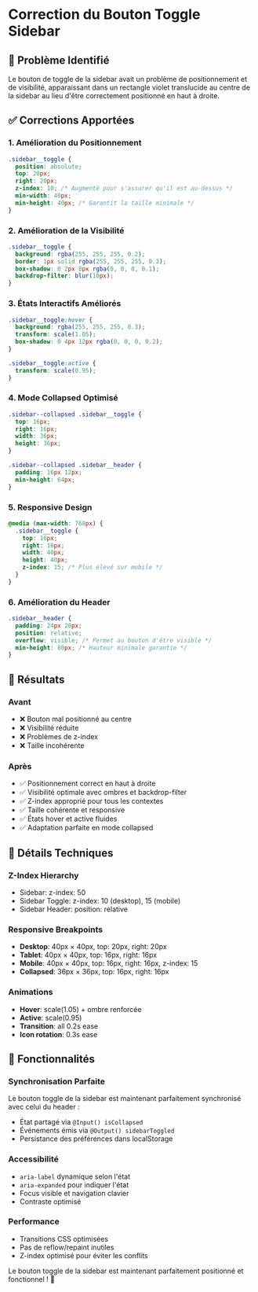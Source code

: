 # Correction du Bouton Toggle Sidebar

## 🐛 Problème Identifié
Le bouton de toggle de la sidebar avait un problème de positionnement et de visibilité, apparaissant dans un rectangle violet translucide au centre de la sidebar au lieu d'être correctement positionné en haut à droite.

## ✅ Corrections Apportées

### 1. **Amélioration du Positionnement**
```css
.sidebar__toggle {
  position: absolute;
  top: 20px;
  right: 20px;
  z-index: 10; /* Augmenté pour s'assurer qu'il est au-dessus */
  min-width: 40px;
  min-height: 40px; /* Garantit la taille minimale */
}
```

### 2. **Amélioration de la Visibilité**
```css
.sidebar__toggle {
  background: rgba(255, 255, 255, 0.2);
  border: 1px solid rgba(255, 255, 255, 0.3);
  box-shadow: 0 2px 8px rgba(0, 0, 0, 0.1);
  backdrop-filter: blur(10px);
}
```

### 3. **États Interactifs Améliorés**
```css
.sidebar__toggle:hover {
  background: rgba(255, 255, 255, 0.3);
  transform: scale(1.05);
  box-shadow: 0 4px 12px rgba(0, 0, 0, 0.2);
}

.sidebar__toggle:active {
  transform: scale(0.95);
}
```

### 4. **Mode Collapsed Optimisé**
```css
.sidebar--collapsed .sidebar__toggle {
  top: 16px;
  right: 16px;
  width: 36px;
  height: 36px;
}

.sidebar--collapsed .sidebar__header {
  padding: 16px 12px;
  min-height: 64px;
}
```

### 5. **Responsive Design**
```css
@media (max-width: 768px) {
  .sidebar__toggle {
    top: 16px;
    right: 16px;
    width: 40px;
    height: 40px;
    z-index: 15; /* Plus élevé sur mobile */
  }
}
```

### 6. **Amélioration du Header**
```css
.sidebar__header {
  padding: 24px 20px;
  position: relative;
  overflow: visible; /* Permet au bouton d'être visible */
  min-height: 80px; /* Hauteur minimale garantie */
}
```

## 🎯 Résultats

### Avant
- ❌ Bouton mal positionné au centre
- ❌ Visibilité réduite
- ❌ Problèmes de z-index
- ❌ Taille incohérente

### Après
- ✅ Positionnement correct en haut à droite
- ✅ Visibilité optimale avec ombres et backdrop-filter
- ✅ Z-index approprié pour tous les contextes
- ✅ Taille cohérente et responsive
- ✅ États hover et active fluides
- ✅ Adaptation parfaite en mode collapsed

## 🔧 Détails Techniques

### Z-Index Hierarchy
- Sidebar: z-index: 50
- Sidebar Toggle: z-index: 10 (desktop), 15 (mobile)
- Sidebar Header: position: relative

### Responsive Breakpoints
- **Desktop**: 40px × 40px, top: 20px, right: 20px
- **Tablet**: 40px × 40px, top: 16px, right: 16px
- **Mobile**: 40px × 40px, top: 16px, right: 16px, z-index: 15
- **Collapsed**: 36px × 36px, top: 16px, right: 16px

### Animations
- **Hover**: scale(1.05) + ombre renforcée
- **Active**: scale(0.95)
- **Transition**: all 0.2s ease
- **Icon rotation**: 0.3s ease

## 🚀 Fonctionnalités

### Synchronisation Parfaite
Le bouton toggle de la sidebar est maintenant parfaitement synchronisé avec celui du header :
- État partagé via `@Input() isCollapsed`
- Événements émis via `@Output() sidebarToggled`
- Persistance des préférences dans localStorage

### Accessibilité
- `aria-label` dynamique selon l'état
- `aria-expanded` pour indiquer l'état
- Focus visible et navigation clavier
- Contraste optimisé

### Performance
- Transitions CSS optimisées
- Pas de reflow/repaint inutiles
- Z-index optimisé pour éviter les conflits

Le bouton toggle de la sidebar est maintenant parfaitement positionné et fonctionnel ! 🎉
